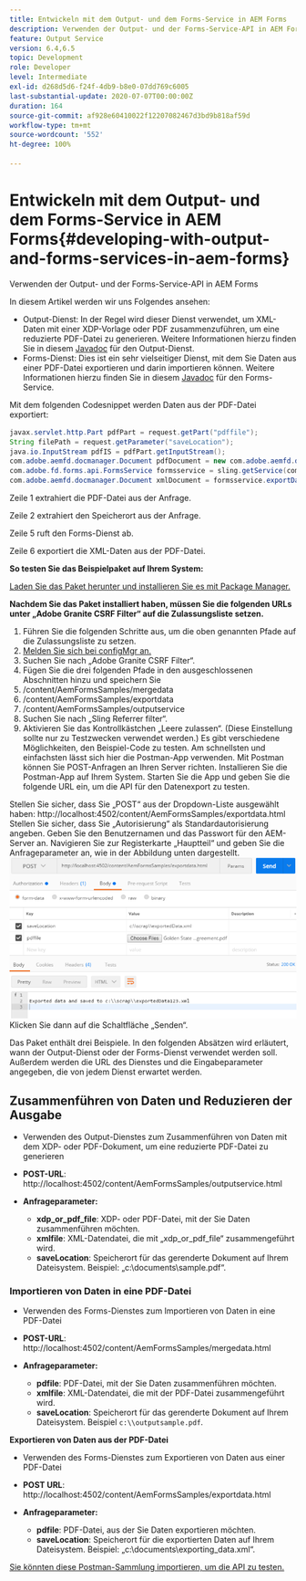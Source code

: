 ```yaml
---
title: Entwickeln mit dem Output- und dem Forms-Service in AEM Forms
description: Verwenden der Output- und der Forms-Service-API in AEM Forms
feature: Output Service
version: 6.4,6.5
topic: Development
role: Developer
level: Intermediate
exl-id: d268d5d6-f24f-4db9-b8e0-07dd769c6005
last-substantial-update: 2020-07-07T00:00:00Z
duration: 164
source-git-commit: af928e60410022f12207082467d3bd9b818af59d
workflow-type: tm+mt
source-wordcount: '552'
ht-degree: 100%

---
```


# Entwickeln mit dem Output- und dem Forms-Service in AEM Forms{#developing-with-output-and-forms-services-in-aem-forms}

Verwenden der Output- und der Forms-Service-API in AEM Forms

In diesem Artikel werden wir uns Folgendes ansehen:

* Output-Dienst: In der Regel wird dieser Dienst verwendet, um XML-Daten mit einer XDP-Vorlage oder PDF zusammenzuführen, um eine reduzierte PDF-Datei zu generieren. Weitere Informationen hierzu finden Sie in diesem [Javadoc](https://helpx.adobe.com/de/experience-manager/6-5/forms/javadocs/index.html?com/adobe/fd/output/api/OutputService.html) für den Output-Dienst.
* Forms-Dienst: Dies ist ein sehr vielseitiger Dienst, mit dem Sie Daten aus einer PDF-Datei exportieren und darin importieren können. Weitere Informationen hierzu finden Sie in diesem [Javadoc](https://developer.adobe.com/de/experience-manager/reference-materials/6-5/forms/javadocs/com/adobe/fd/forms/api/FormsService.html) für den Forms-Service.


Mit dem folgenden Codesnippet werden Daten aus der PDF-Datei exportiert:

```java
javax.servlet.http.Part pdfPart = request.getPart("pdffile");
String filePath = request.getParameter("saveLocation");
java.io.InputStream pdfIS = pdfPart.getInputStream();
com.adobe.aemfd.docmanager.Document pdfDocument = new com.adobe.aemfd.docmanager.Document(pdfIS);
com.adobe.fd.forms.api.FormsService formsservice = sling.getService(com.adobe.fd.forms.api.FormsService.class);
com.adobe.aemfd.docmanager.Document xmlDocument = formsservice.exportData(pdfDocument,com.adobe.fd.forms.api.DataFormat.Auto);
```

Zeile 1 extrahiert die PDF-Datei aus der Anfrage.

Zeile 2 extrahiert den Speicherort aus der Anfrage.

Zeile 5 ruft den Forms-Dienst ab.

Zeile 6 exportiert die XML-Daten aus der PDF-Datei.

**So testen Sie das Beispielpaket auf Ihrem System:**

[Laden Sie das Paket herunter und installieren Sie es mit Package Manager.](assets/outputandformsservice.zip)




**Nachdem Sie das Paket installiert haben, müssen Sie die folgenden URLs unter „Adobe Granite CSRF Filter“ auf die Zulassungsliste setzen.**

1. Führen Sie die folgenden Schritte aus, um die oben genannten Pfade auf die Zulassungsliste zu setzen.
1. [Melden Sie sich bei configMgr an.](http://localhost:4502/system/console/configMgr)
1. Suchen Sie nach „Adobe Granite CSRF Filter“.
1. Fügen Sie die drei folgenden Pfade in den ausgeschlossenen Abschnitten hinzu und speichern Sie
1. /content/AemFormsSamples/mergedata
1. /content/AemFormsSamples/exportdata
1. /content/AemFormsSamples/outputservice
1. Suchen Sie nach „Sling Referrer filter“.
1. Aktivieren Sie das Kontrollkästchen „Leere zulassen“. (Diese Einstellung sollte nur zu Testzwecken verwendet werden.)
Es gibt verschiedene Möglichkeiten, den Beispiel-Code zu testen. Am schnellsten und einfachsten lässt sich hier die Postman-App verwenden. Mit Postman können Sie POST-Anfragen an Ihren Server richten. Installieren Sie die Postman-App auf Ihrem System.
Starten Sie die App und geben Sie die folgende URL ein, um die API für den Datenexport zu testen.

Stellen Sie sicher, dass Sie „POST“ aus der Dropdown-Liste ausgewählt haben: 
http://localhost:4502/content/AemFormsSamples/exportdata.html 
Stellen Sie sicher, dass Sie „Autorisierung“ als Standardautorisierung angeben. Geben Sie den Benutzernamen und das Passwort für den AEM-Server an.
Navigieren Sie zur Registerkarte „Hauptteil“ und geben Sie die Anfrageparameter an, wie in der Abbildung unten dargestellt.
![Export](assets/postexport.png)
Klicken Sie dann auf die Schaltfläche „Senden“.

Das Paket enthält drei Beispiele. In den folgenden Absätzen wird erläutert, wann der Output-Dienst oder der Forms-Dienst verwendet werden soll. Außerdem werden die URL des Dienstes und die Eingabeparameter angegeben, die von jedem Dienst erwartet werden.

## Zusammenführen von Daten und Reduzieren der Ausgabe

* Verwenden des Output-Dienstes zum Zusammenführen von Daten mit dem XDP- oder PDF-Dokument, um eine reduzierte PDF-Datei zu generieren
* **POST-URL**: http://localhost:4502/content/AemFormsSamples/outputservice.html
* **Anfrageparameter:**

   * **xdp_or_pdf_file**: XDP- oder PDF-Datei, mit der Sie Daten zusammenführen möchten.
   * **xmlfile**: XML-Datendatei, die mit „xdp_or_pdf_file“ zusammengeführt wird.
   * **saveLocation**: Speicherort für das gerenderte Dokument auf Ihrem Dateisystem. Beispiel: „c:\\documents\\sample.pdf“.

### Importieren von Daten in eine PDF-Datei

* Verwenden des Forms-Dienstes zum Importieren von Daten in eine PDF-Datei
* **POST-URL**: http://localhost:4502/content/AemFormsSamples/mergedata.html
* **Anfrageparameter:**

   * **pdfile**: PDF-Datei, mit der Sie Daten zusammenführen möchten.
   * **xmlfile**: XML-Datendatei, die mit der PDF-Datei zusammengeführt wird.
   * **saveLocation**: Speicherort für das gerenderte Dokument auf Ihrem Dateisystem. Beispiel `c:\\outputsample.pdf`.

**Exportieren von Daten aus der PDF-Datei**
* Verwenden des Forms-Dienstes zum Exportieren von Daten aus einer PDF-Datei
* **POST URL**: http://localhost:4502/content/AemFormsSamples/exportdata.html
* **Anfrageparameter:**

   * **pdfile**: PDF-Datei, aus der Sie Daten exportieren möchten.
   * **saveLocation**: Speicherort für die exportierten Daten auf Ihrem Dateisystem. Beispiel: „c:\\documents\\exporting_data.xml“.

[Sie könnten diese Postman-Sammlung importieren, um die API zu testen.](assets/document-services-postman-collection.json)
